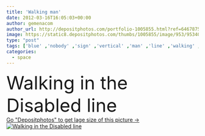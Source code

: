 ```yaml
---
title: 'Walking man'
date: 2012-03-16T16:05:03+00:00
author: gemenacom
author_url: http://depositphotos.com/portfolio-1005855.html?ref=64678756
image: https://static8.depositphotos.com/thumbs/1005855/image/953/9534021/api_thumb_450.jpg?forcejpeg=true
type: "post"
tags: ['blue' ,'nobody' ,'sign' ,'vertical' ,'man' ,'line' ,'walking' ,'indoor' ,'hospital' ,'floor' ,'in' ,'accessibility' ,'disabled' ,'the' ,'wheelchair' ,'mann' ,'color image' ,'copy space' ,'information sign' ,'descriptive color' ,'global communications' ,'physical impairment' ,'wheelchair users' ,'reserved sign' ,'disabled sign' ]
categories: 
  - space
---
```

<div aling="center">
            <font size="60"> Walking in the Disabled line</font>   
</div>
<div>
    <a href='https://depositphotos.com/9534021/stock-photo-walking-man.html?ref=64678756' target=_blank > Go "Depositphotos" to get lage size of this picture ->
        <img href='https://depositphotos.com/9534021/stock-photo-walking-man.html?ref=64678756' src='https://static8.depositphotos.com/1005855/953/i/950/depositphotos_9534021-stock-photo-walking-man.jpg?forcejpeg=true' alt='Walking in the Disabled line' >
    </a>
</div>
